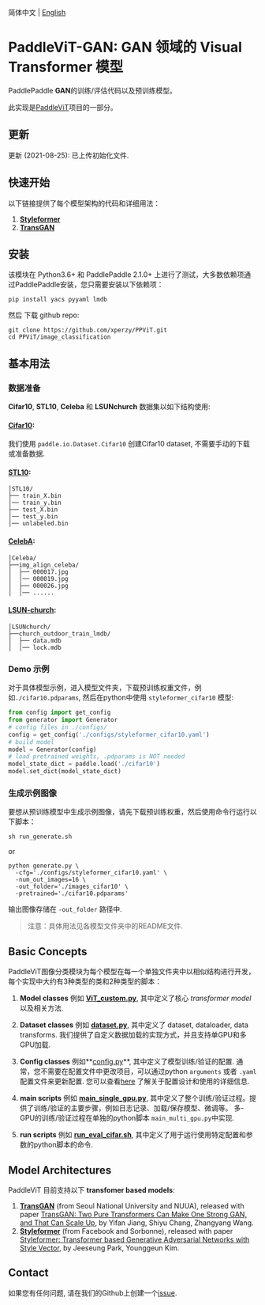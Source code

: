 简体中文 | [English](./README.md)

# PaddleViT-GAN: GAN 领域的 Visual Transformer 模型
  
PaddlePaddle **GAN**的训练/评估代码以及预训练模型。

此实现是[PaddleViT](https://github.com/BR-IDL/PaddleViT)项目的一部分。

## 更新 
更新 (2021-08-25): 已上传初始化文件.

## 快速开始

 以下链接提供了每个模型架构的代码和详细用法：
1. **[Styleformer](./Styleformer)**
2. **[TransGAN](./transGAN)**


## 安装
该模块在 Python3.6+ 和 PaddlePaddle 2.1.0+ 上进行了测试，大多数依赖项通过PaddlePaddle安装，您只需要安装以下依赖项：

```shell
pip install yacs pyyaml lmdb
```
然后 下载 github repo:
```shell
git clone https://github.com/xperzy/PPViT.git
cd PPViT/image_classification
```

## 基本用法
### 数据准备
**Cifar10**, **STL10**, **Celeba** 和 **LSUNchurch** 数据集以如下结构使用:
#### [Cifar10](https://www.cs.toronto.edu/~kriz/cifar.html):
   
   我们使用 `paddle.io.Dataset.Cifar10` 创建Cifar10 dataset, 不需要手动的下载或准备数据.
#### [STL10](https://cs.stanford.edu/~acoates/stl10/):
```
│STL10/
├── train_X.bin
│── train_y.bin
├── test_X.bin
│── test_y.bin
│── unlabeled.bin
```
#### [CelebA](https://mmlab.ie.cuhk.edu.hk/projects/CelebA.html):
```
│Celeba/
├──img_align_celeba/
│  ├── 000017.jpg
│  │── 000019.jpg
│  ├── 000026.jpg
│  │── ......
```
#### [LSUN-church](https://www.yf.io/p/lsun):
```
│LSUNchurch/
├──church_outdoor_train_lmdb/
│  ├── data.mdb
│  │── lock.mdb
```
### Demo 示例
对于具体模型示例，进入模型文件夹，下载预训练权重文件，例如`./cifar10.pdparams`, 然后在python中使用 `styleformer_cifar10` 模型:
```python
from config import get_config
from generator import Generator
# config files in ./configs/
config = get_config('./configs/styleformer_cifar10.yaml')
# build model
model = Generator(config)
# load pretrained weights, .pdparams is NOT needed
model_state_dict = paddle.load('./cifar10')
model.set_dict(model_state_dict)
```

### 生成示例图像
要想从预训练模型中生成示例图像，请先下载预训练权重，然后使用命令行运行以下脚本：
```shell
sh run_generate.sh
```
or 
```shell
python generate.py \
  -cfg='./configs/styleformer_cifar10.yaml' \
  -num_out_images=16 \
  -out_folder='./images_cifar10' \
  -pretrained='./cifar10.pdparams'
```
输出图像存储在 `-out_folder` 路径中.

> 注意：具体用法见各模型文件夹中的README文件.

## Basic Concepts
PaddleViT图像分类模块为每个模型在每一个单独文件夹中以相似结构进行开发，每个实现中大约有3种类型的类和2种类型的脚本：
1. **Model classes** 例如 **[ViT_custom.py](./transGAN/models/ViT_custom.py)**, 其中定义了核心 *transformer model* 以及相关方法.
   
2. **Dataset classes** 例如 **[dataset.py](./gan/transGAN/datasets.py)**, 其中定义了 dataset, dataloader, data transforms. 我们提供了自定义数据加载的实现方式，并且支持单GPU和多GPU加载.
   
3. **Config classes** 例如**[config.py](./gan/transGAN/config.py)**, 其中定义了模型训练/验证的配置. 通常，您不需要在配置文件中更改项目，可以通过python `arguments` 或者 `.yaml` 配置文件来更新配置. 您可以查看[here](../docs/ppvit-config.md) 了解关于配置设计和使用的详细信息.
   
4. **main scripts** 例如 **[main_single_gpu.py](./transGAN/main_single_gpu.py)**, 其中定义了整个训练/验证过程。提供了训练/验证的主要步骤，例如日志记录、加载/保存模型、微调等。 多-GPU的训练/验证过程在单独的python脚本 `main_multi_gpu.py`中实现.
   
5. **run scripts** 例如 **[run_eval_cifar.sh](./transGAN/run_eval_cifar.sh)**, 其中定义了用于运行使用特定配置和参数的python脚本的命令.
   

## Model Architectures

PaddleViT 目前支持以下 **transfomer based models**:
1. **[TransGAN](./transGAN)** (from Seoul National University and NUUA), released with paper [TransGAN: Two Pure Transformers Can Make One Strong GAN, and That Can Scale Up](https://arxiv.org/abs/2102.07074), by Yifan Jiang, Shiyu Chang, Zhangyang Wang.
2. **[Styleformer](./Styleformer)** (from Facebook and Sorbonne), released with paper [Styleformer: Transformer based Generative Adversarial Networks with Style Vector](https://arxiv.org/abs/2106.07023), by Jeeseung Park, Younggeun Kim.



## Contact
如果您有任何问题, 请在我们的Github上创建一个[issue](https://github.com/BR-IDL/PaddleViT/issues).
